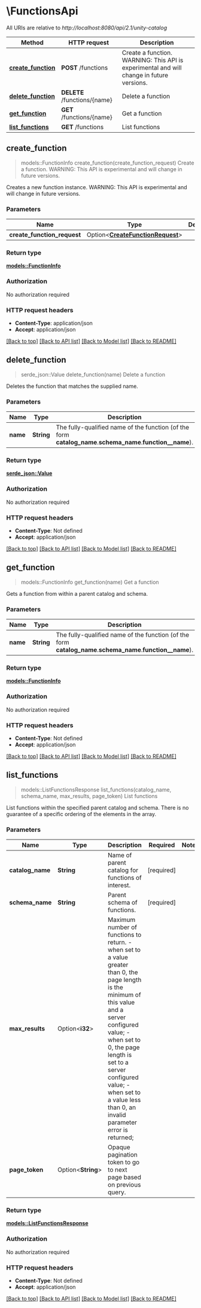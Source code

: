 # \FunctionsApi

All URIs are relative to *http://localhost:8080/api/2.1/unity-catalog*

Method | HTTP request | Description
------------- | ------------- | -------------
[**create_function**](FunctionsApi.md#create_function) | **POST** /functions | Create a function. WARNING: This API is experimental and will change in future versions. 
[**delete_function**](FunctionsApi.md#delete_function) | **DELETE** /functions/{name} | Delete a function
[**get_function**](FunctionsApi.md#get_function) | **GET** /functions/{name} | Get a function
[**list_functions**](FunctionsApi.md#list_functions) | **GET** /functions | List functions



## create_function

> models::FunctionInfo create_function(create_function_request)
Create a function. WARNING: This API is experimental and will change in future versions. 

Creates a new function instance. WARNING: This API is experimental and will change in future versions. 

### Parameters


Name | Type | Description  | Required | Notes
------------- | ------------- | ------------- | ------------- | -------------
**create_function_request** | Option<[**CreateFunctionRequest**](CreateFunctionRequest.md)> |  |  |

### Return type

[**models::FunctionInfo**](FunctionInfo.md)

### Authorization

No authorization required

### HTTP request headers

- **Content-Type**: application/json
- **Accept**: application/json

[[Back to top]](#) [[Back to API list]](../README.md#documentation-for-api-endpoints) [[Back to Model list]](../README.md#documentation-for-models) [[Back to README]](../README.md)


## delete_function

> serde_json::Value delete_function(name)
Delete a function

Deletes the function that matches the supplied name.

### Parameters


Name | Type | Description  | Required | Notes
------------- | ------------- | ------------- | ------------- | -------------
**name** | **String** | The fully-qualified name of the function (of the form __catalog_name__.__schema_name__.__function__name__). | [required] |

### Return type

[**serde_json::Value**](serde_json::Value.md)

### Authorization

No authorization required

### HTTP request headers

- **Content-Type**: Not defined
- **Accept**: application/json

[[Back to top]](#) [[Back to API list]](../README.md#documentation-for-api-endpoints) [[Back to Model list]](../README.md#documentation-for-models) [[Back to README]](../README.md)


## get_function

> models::FunctionInfo get_function(name)
Get a function

Gets a function from within a parent catalog and schema.

### Parameters


Name | Type | Description  | Required | Notes
------------- | ------------- | ------------- | ------------- | -------------
**name** | **String** | The fully-qualified name of the function (of the form __catalog_name__.__schema_name__.__function__name__). | [required] |

### Return type

[**models::FunctionInfo**](FunctionInfo.md)

### Authorization

No authorization required

### HTTP request headers

- **Content-Type**: Not defined
- **Accept**: application/json

[[Back to top]](#) [[Back to API list]](../README.md#documentation-for-api-endpoints) [[Back to Model list]](../README.md#documentation-for-models) [[Back to README]](../README.md)


## list_functions

> models::ListFunctionsResponse list_functions(catalog_name, schema_name, max_results, page_token)
List functions

List functions within the specified parent catalog and schema. There is no guarantee of a specific ordering of the elements in the array. 

### Parameters


Name | Type | Description  | Required | Notes
------------- | ------------- | ------------- | ------------- | -------------
**catalog_name** | **String** | Name of parent catalog for functions of interest. | [required] |
**schema_name** | **String** | Parent schema of functions. | [required] |
**max_results** | Option<**i32**> | Maximum number of functions to return. - when set to a value greater than 0, the page length is the minimum of this value and a server configured value; - when set to 0, the page length is set to a server configured value; - when set to a value less than 0, an invalid parameter error is returned;  |  |
**page_token** | Option<**String**> | Opaque pagination token to go to next page based on previous query. |  |

### Return type

[**models::ListFunctionsResponse**](ListFunctionsResponse.md)

### Authorization

No authorization required

### HTTP request headers

- **Content-Type**: Not defined
- **Accept**: application/json

[[Back to top]](#) [[Back to API list]](../README.md#documentation-for-api-endpoints) [[Back to Model list]](../README.md#documentation-for-models) [[Back to README]](../README.md)

